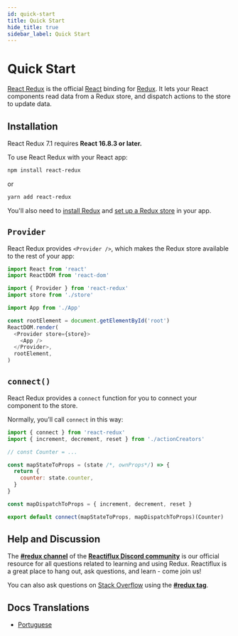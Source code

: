 ```yaml
---
id: quick-start
title: Quick Start
hide_title: true
sidebar_label: Quick Start
---
```


# Quick Start

[React Redux](https://github.com/reduxjs/react-redux) is the official [React](https://reactjs.org/) binding for [Redux](https://redux.js.org/). It lets your React components read data from a Redux store, and dispatch actions to the store to update data.

## Installation

React Redux 7.1 requires **React 16.8.3 or later.**

To use React Redux with your React app:

```bash
npm install react-redux
```

or

```bash
yarn add react-redux
```

You'll also need to [install Redux](https://redux.js.org/introduction/installation) and [set up a Redux store](https://redux.js.org/recipes/configuring-your-store/) in your app.

## `Provider`

React Redux provides `<Provider />`, which makes the Redux store available to the rest of your app:

```js
import React from 'react'
import ReactDOM from 'react-dom'

import { Provider } from 'react-redux'
import store from './store'

import App from './App'

const rootElement = document.getElementById('root')
ReactDOM.render(
  <Provider store={store}>
    <App />
  </Provider>,
  rootElement,
)
```

## `connect()`

React Redux provides a `connect` function for you to connect your component to the store.

Normally, you’ll call `connect` in this way:

```js
import { connect } from 'react-redux'
import { increment, decrement, reset } from './actionCreators'

// const Counter = ...

const mapStateToProps = (state /*, ownProps*/) => {
  return {
    counter: state.counter,
  }
}

const mapDispatchToProps = { increment, decrement, reset }

export default connect(mapStateToProps, mapDispatchToProps)(Counter)
```

## Help and Discussion

The **[#redux channel](https://discord.gg/0ZcbPKXt5bZ6au5t)** of the **[Reactiflux Discord community](http://www.reactiflux.com)** is our official resource for all questions related to learning and using Redux. Reactiflux is a great place to hang out, ask questions, and learn - come join us!

You can also ask questions on [Stack Overflow](https://stackoverflow.com) using the **[#redux tag](https://stackoverflow.com/questions/tagged/redux)**.

## Docs Translations

- [Portuguese](https://fernandobelotto.github.io/react-redux)
